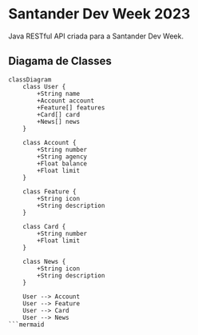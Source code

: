 # Santander Dev Week 2023
Java RESTful API criada para a Santander Dev Week.

## Diagama de Classes

```mermaid
classDiagram
    class User {
        +String name
        +Account account
        +Feature[] features
        +Card[] card
        +News[] news
    }

    class Account {
        +String number
        +String agency
        +Float balance
        +Float limit
    }

    class Feature {
        +String icon
        +String description
    }

    class Card {
        +String number
        +Float limit
    }

    class News {
        +String icon
        +String description
    }

    User --> Account
    User --> Feature
    User --> Card
    User --> News
```mermaid
